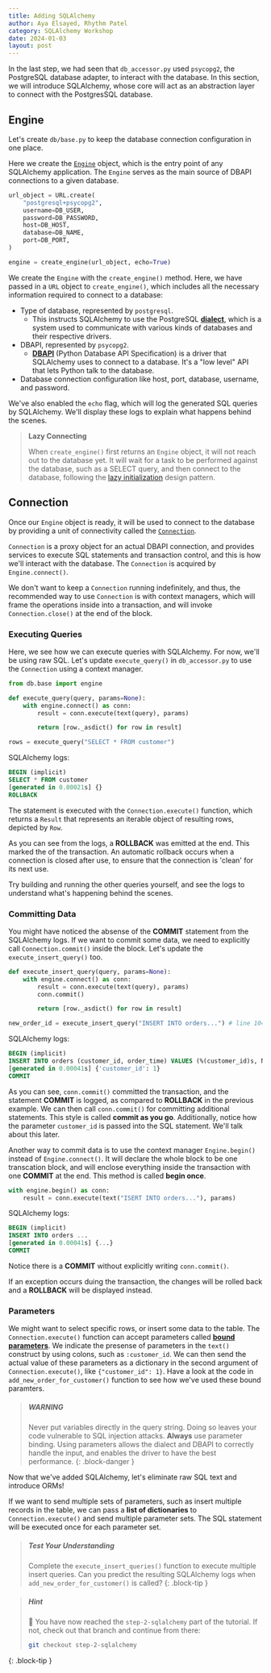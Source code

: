 ```yaml
---
title: Adding SQLAlchemy
author: Aya Elsayed, Rhythm Patel
category: SQLAlchemy Workshop
date: 2024-01-03
layout: post
---
```


In the last step, we had seen that `db_accessor.py` used `psycopg2`, the PostgreSQL database adapter, to interact with the database.
In this section, we will introduce SQLAlchemy, whose core will act as an abstraction layer to connect with the PostgresSQL database.

## Engine

Let's create `db/base.py` to keep the database connection configuration in one place.

Here we create the [`Engine`](https://docs.sqlalchemy.org/en/20/core/engines.html) object, which is the entry point of any SQLAlchemy application. The `Engine` serves as the main source of DBAPI connections to a given database. 

```py
url_object = URL.create(
    "postgresql+psycopg2",
    username=DB_USER,
    password=DB_PASSWORD,
    host=DB_HOST,
    database=DB_NAME,
    port=DB_PORT,
)

engine = create_engine(url_object, echo=True)
```

We create the `Engine` with the `create_engine()` method. Here, we have passed in a `URL` object to `create_engine()`, which includes all the necessary information required to connect to a database:
- Type of database, represented by `postgresql`. 
    - This instructs SQLAlchemy to use the PostgreSQL [**dialect**](https://docs.sqlalchemy.org/en/20/glossary.html#term-dialect), which is a system used to communicate with various kinds of databases and their respective drivers.
- DBAPI, represented by `psycopg2`.
    - [**DBAPI**](https://docs.sqlalchemy.org/en/20/glossary.html#term-DBAPI) (Python Database API Specification) is a driver that SQLAlchemy uses to connect to a database. It's a "low level" API that lets Python talk to the database.
- Database connection configuration like host, port, database, username, and password.

We've also enabled the `echo` flag, which will log the generated SQL queries by SQLAlchemy. We'll display these logs to explain what happens behind the scenes.

> **Lazy Connecting**
> 
> When `create_engine()` first returns an `Engine` object, it will not reach out to the database yet. It will wait for a task to be performed against the database, such as a SELECT query, and then connect to the database, following the [lazy initialization](https://en.wikipedia.org/wiki/Lazy_initialization) design pattern.


## Connection

Once our `Engine` object is ready, it will be used to connect to the database by providing a unit of connectivity called the [`Connection`](https://docs.sqlalchemy.org/en/20/core/connections.html).

`Connection` is a proxy object for an actual DBAPI connection, and provides services to execute SQL statements and transaction control, and this is how we'll interact with the database. The `Connection` is acquired by `Engine.connect()`.

We don't want to keep a `Connection` running indefinitely, and thus, the recommended way to use `Connection` is with context managers, which will frame the operations inside into a transaction, and will invoke `Connection.close()` at the end of the block.

### Executing Queries

Here, we see how we can execute queries with SQLAlchemy. For now, we'll be using raw SQL. Let's update `execute_query()` in `db_accessor.py` to use the `Connection` using a context manager.

```py
from db.base import engine

def execute_query(query, params=None):
    with engine.connect() as conn:
        result = conn.execute(text(query), params)

        return [row._asdict() for row in result]

rows = execute_query("SELECT * FROM customer")
```

SQLAlchemy logs:
```sql
BEGIN (implicit)
SELECT * FROM customer
[generated in 0.00021s] {}
ROLLBACK
```

The statement is executed with the `Connection.execute()` function, which returns a `Result` that represents an iterable object of resulting rows, depicted by `Row`.

As you can see from the logs, a **ROLLBACK** was emitted at the end. This marked the of the transaction. An automatic rollback occurs when a connection is closed after use, to ensure that the connection is 'clean' for its next use.

Try building and running the other queries yourself, and see the logs to understand what's happening behind the scenes.


### Committing Data

You might have noticed the absense of the **COMMIT** statement from the SQLAlchemy logs. If we want to commit some data, we need to explicitly call `Connection.commit()` inside the block. Let's update the `execute_insert_query()` too.

```py
def execute_insert_query(query, params=None):
    with engine.connect() as conn:
        result = conn.execute(text(query), params)
        conn.commit()

        return [row._asdict() for row in result]

new_order_id = execute_insert_query("INSERT INTO orders...") # line 104
```

SQLAlchemy logs:
```sql
BEGIN (implicit)
INSERT INTO orders (customer_id, order_time) VALUES (%(customer_id)s, NOW()) RETURNING id
[generated in 0.00041s] {'customer_id': 1}
COMMIT
```

As you can see, `conn.commit()` committed the transaction, and the statement **COMMIT** is logged, as compared to **ROLLBACK** in the previous example. We can then call `conn.commit()` for committing additional statements. This style is called **commit as you go**. Additionally, notice how the parameter `customer_id` is passed into the SQL statement. We'll talk about this later.

Another way to commit data is to use the context manager `Engine.begin()` instead of `Engine.connect()`. It will declare the whole block to be one transcation block, and will enclose everything inside the transaction with one **COMMIT** at the end. This method is called **begin once**.

```py
with engine.begin() as conn:
    result = conn.execute(text("ISERT INTO orders..."), params)
```

SQLAlchemy logs:
```sql
BEGIN (implicit)
INSERT INTO orders ...
[generated in 0.00041s] {...}
COMMIT
```

Notice there is a **COMMIT** without explicitly writing `conn.commit()`.


If an exception occurs duing the transaction, the changes will be rolled back and a **ROLLBACK** will be displayed instead.


### Parameters

We might want to select specific rows, or insert some data to the table. The `Connection.execute()` function can accept parameters called [**bound parameters**](https://docs.sqlalchemy.org/en/20/glossary.html#term-bound-parameters). We indicate the presense of parameters in the `text()` construct by using colons, such as `:customer_id`. We can then send the actual value of these parameters as a dictionary in the second argument of `Connection.execute()`, like `{"customer_id": 1}`. Have a look at the code in `add_new_order_for_customer()` function to see how we've used these bound paramters.

> ##### WARNING
> 
> Never put variables directly in the query string. Doing so leaves your code vulnerable to SQL injection attacks. **Always** use parameter binding. Using parameters allows the dialect and DBAPI to correctly handle the input, and enables the driver to have the best performance.
{: .block-danger }

Now that we've added SQLAlchemy, let's eliminate raw SQL text and introduce ORMs!

If we want to send multiple sets of parameters, such as insert multiple records in the table, we can pass a **list of dictionaries** to `Connection.execute()` and send multiple parameter sets. The SQL statement will be executed once for each parameter set.


> ##### Test Your Understanding
>
> Complete the `execute_insert_queries()` function to execute multiple insert queries. Can you predict the resulting SQLAlchemy logs when `add_new_order_for_customer()` is called?
{: .block-tip }


> ##### Hint
>
> 🙌 You have now reached the `step-2-sqlalchemy` part of the tutorial. If not, check out that branch and continue from there:
>```sh
>git checkout step-2-sqlalchemy
>```
>
{: .block-tip }
